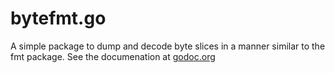 bytefmt.go
==========

A simple package to dump and decode byte slices in a manner similar
to the fmt package. See the documenation at [godoc.org](https://godoc.org/github.com/jum/bytefmt)